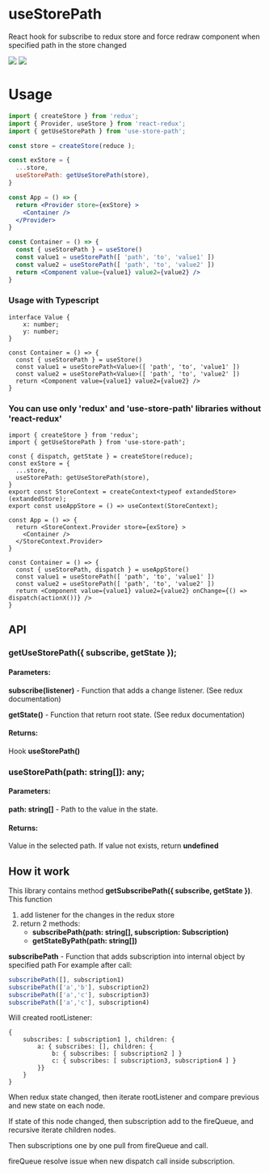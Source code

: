 # useStorePath
React hook for subscribe to redux store and force redraw component
when specified path in the store changed

[![](https://img.shields.io/npm/l/use-store-path.svg?style=flat)](https://github.com/simprl/use-store-path/blob/main/LICENSE)
[![](https://img.shields.io/npm/v/use-store-path.svg?style=flat)](https://www.npmjs.com/package/use-store-path)

# Usage

```jsx
import { createStore } from 'redux';
import { Provider, useStore } from 'react-redux';
import { getUseStorePath } from 'use-store-path';

const store = createStore(reduce );

const exStore = {
  ...store,
  useStorePath: getUseStorePath(store),
}

const App = () => {
  return <Provider store={exStore} >
    <Container />
  </Provider>
}

const Container = () => {
  const { useStorePath } = useStore()
  const value1 = useStorePath([ 'path', 'to', 'value1' ])
  const value2 = useStorePath([ 'path', 'to', 'value2' ])
  return <Component value={value1} value2={value2} />
}
```

### Usage with Typescript
```tsx
interface Value {
    x: number;
    y: number;
}

const Container = () => {
  const { useStorePath } = useStore()
  const value1 = useStorePath<Value>([ 'path', 'to', 'value1' ])
  const value2 = useStorePath<Value>([ 'path', 'to', 'value2' ])
  return <Component value={value1} value2={value2} />
}
```

### You can use only 'redux' and 'use-store-path' libraries without 'react-redux'
```tsx
import { createStore } from 'redux';
import { getUseStorePath } from 'use-store-path';

const { dispatch, getState } = createStore(reduce);
const exStore = {
  ...store,
  useStorePath: getUseStorePath(store),
}
export const StoreContext = createContext<typeof extandedStore>(extandedStore);
export const useAppStore = () => useContext(StoreContext);

const App = () => {
  return <StoreContext.Provider store={exStore} >
    <Container />
  </StoreContext.Provider>
}

const Container = () => {
  const { useStorePath, dispatch } = useAppStore()
  const value1 = useStorePath([ 'path', 'to', 'value1' ])
  const value2 = useStorePath([ 'path', 'to', 'value2' ])
  return <Component value={value1} value2={value2} onChange={() => dispatch(actionX())} />
}
```

## API

### getUseStorePath({ subscribe, getState });

#### Parameters:

**subscribe(listener)** - Function that adds a change listener. (See redux documentation)

**getState()** - Function that return root state. (See redux documentation)

#### Returns:

Hook **useStorePath()**

### useStorePath(path: string[]): any;

#### Parameters:

**path: string[]** - Path to the value in the state.

#### Returns:

Value in the selected path. If value not exists, return **undefined**

## How it work

This library contains method **getSubscribePath({ subscribe, getState })**.  
This function
1. add listener for the changes in the redux store
2. return 2 methods:
    * **subscribePath(path: string[], subscription: Subscription)**
    * **getStateByPath(path: string[])**

**subscribePath** - Function that adds subscription into internal object by specified path
For example after call:
```js
subscribePath([], subscription1)
subscribePath(['a','b'], subscription2)
subscribePath(['a','c'], subscription3)
subscribePath(['a','c'], subscription4)
```
Will created rootListener:
```
{
    subscribes: [ subscription1 ], children: {
        a: { subscribes: [], children: {
            b: { subscribes: [ subscription2 ] }
            c: { subscribes: [ subscription3, subscription4 ] }
        }}
    }
}
```
When redux state changed, then iterate rootListener and compare previous and new state on each node.

If state of this node changed, then subscription add to the fireQueue, and recursive iterate children nodes.

Then subscriptions one by one pull from fireQueue and call.

fireQueue resolve issue when new dispatch call inside subscription.  
